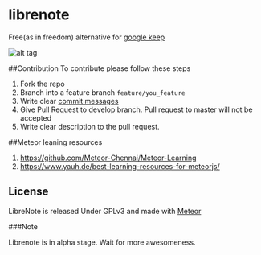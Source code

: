 # librenote
Free(as in freedom) alternative for [google keep](https://keep.google.com/)

![alt tag](https://raw.githubusercontent.com/rajanand02/librenote/master/public/images/LibreNote.png)

##Contribution
To contribute please follow these steps
1. Fork the repo
2. Branch into a feature branch `feature/you_feature`
3. Write clear [commit messages](https://github.com/erlang/otp/wiki/Writing-good-commit-messages)
4. Give Pull Request to develop branch. Pull request to master will not be accepted
5. Write clear description to the pull request.

##Meteor leaning resources
1. https://github.com/Meteor-Chennai/Meteor-Learning
2. https://www.yauh.de/best-learning-resources-for-meteorjs/


## License

LibreNote is released Under GPLv3 and made with [Meteor](www.meteor.com)

###Note

Librenote is in alpha stage. Wait for more awesomeness.
